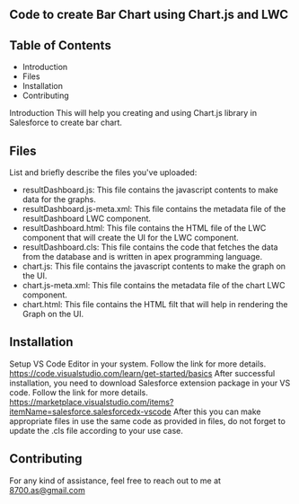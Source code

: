 ## Code to create Bar Chart using Chart.js and LWC

## Table of Contents
- Introduction
- Files
- Installation
- Contributing

Introduction
This will help you creating and using Chart.js library in Salesforce to create bar chart.

## Files
List and briefly describe the files you've uploaded:
- resultDashboard.js: This file contains the javascript contents to make data for the graphs.
- resultDashboard.js-meta.xml: This file contains the metadata file of the resultDashboard LWC component.
- resultDashboard.html: This file contains the HTML file of the LWC component that will create the UI for the LWC component.
- resultDashboard.cls: This file contains the code that fetches the data from the database and is written in apex programming language.
- chart.js: This file contains the javascript contents to make the graph on the UI.
- chart.js-meta.xml: This file contains the metadata file of the chart LWC component.
- chart.html: This file contains the HTML filt that will help in rendering the Graph on the UI.

## Installation
Setup VS Code Editor in your system. Follow the link for more details.
    https://code.visualstudio.com/learn/get-started/basics
After successful installation, you need to download Salesforce extension package in your VS code. Follow the link for more details.
    https://marketplace.visualstudio.com/items?itemName=salesforce.salesforcedx-vscode
After this you can make appropriate files in use the same code as provided in files, do not forget to update the .cls file according to your use case.

## Contributing
For any kind of assistance, feel free to reach out to me at 8700.as@gmail.com
